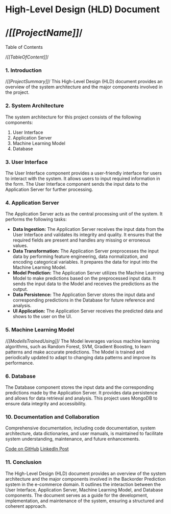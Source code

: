 # High-Level Design (HLD) Document

# /*[[ProjectName]]*/

Table of Contents

/*[[TableOfContent]]*/

### 1. Introduction

/*[[ProjectSummary]]*/ This High-Level Design (HLD) document provides an overview of the system architecture and the major components involved in the project.

### 2. System Architecture

The system architecture for this project consists of the following components:

1. User Interface
2. Application Server
3. Machine Learning Model
4. Database

### 3. User Interface

The User Interface component provides a user-friendly interface for users to interact with the system. It allows users to input required information in the form. The User Interface component sends the input data to the Application Server for further processing.

### 4. Application Server

The Application Server acts as the central processing unit of the system. It performs the following tasks:

- **Data Ingestion:** The Application Server receives the input data from the User Interface and validates its integrity and quality. It ensures that the required fields are present and handles any missing or erroneous values.
- **Data Transformation:** The Application Server preprocesses the input data by performing feature engineering, data normalization, and encoding categorical variables. It prepares the data for input into the Machine Learning Model.
- **Model Prediction:** The Application Server utilizes the Machine Learning Model to make predictions based on the preprocessed input data. It sends the input data to the Model and receives the predictions as the output.
- **Data Persistence:** The Application Server stores the input data and corresponding predictions in the Database for future reference and analysis.
- **UI Application:** The Application Server receives the predicted data and shows to the user on the UI.

### 5. Machine Learning Model

/*[[ModelIsTrainedUsing]]*/ The Model leverages various machine learning algorithms, such as Random Forest, SVM, Gradient Boosting, to learn patterns and make accurate predictions. The Model is trained and periodically updated to adapt to changing data patterns and improve its performance.

### 6. Database

The Database component stores the input data and the corresponding predictions made by the Application Server. It provides data persistence and allows for data retrieval and analysis. This project uses MongoDB to ensure data integrity and accessibility.

### 10. Documentation and Collaboration

Comprehensive documentation, including code documentation, system architecture, data dictionaries, and user manuals, is maintained to facilitate system understanding, maintenance, and future enhancements.

[Code on GitHub](/*[[GithubLink]]*/)
[LinkedIn Post](/*[[LinkedinPostLink]]*/)

### 11. Conclusion

The High-Level Design (HLD) document provides an overview of the system architecture and the major components involved in the Backorder Prediction system in the e-commerce domain. It outlines the interaction between the User Interface, Application Server, Machine Learning Model, and Database components. The document serves as a guide for the development, implementation, and maintenance of the system, ensuring a structured and coherent approach.
